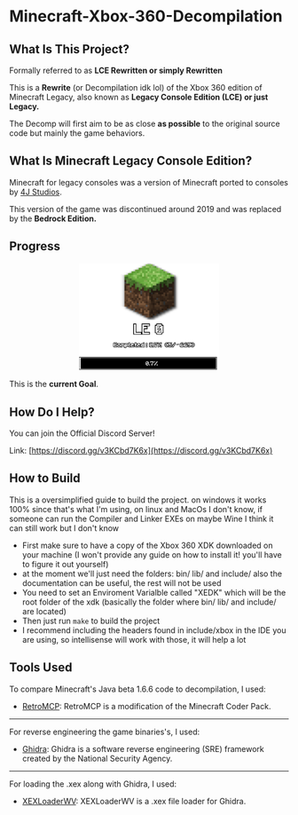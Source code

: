# Minecraft-Xbox-360-Decompilation


## What Is This Project?

Formally referred to as **LCE Rewritten or simply Rewritten**

This is a **Rewrite** (or Decompilation idk lol) of the Xbox 360 edition of Minecraft Legacy, also known as **Legacy Console Edition (LCE) or just Legacy.**



The Decomp will first aim to be as close **as possible** to the original source code but mainly the game behaviors.


## What Is Minecraft Legacy Console Edition?
Minecraft for legacy consoles was a version of Minecraft ported to consoles by [4J Studios][4j].

This version of the game was discontinued around 2019 and was replaced by the **Bedrock Edition.**

## Progress
<p align="center">
  <img src="https://github.com/AleBello7276/Minecraft-Xbox-360-Decompilation/blob/main/img/Bar-V1.png" width="50%" >
</p>


This is the **current Goal**.
## How Do I Help?
You can join the Official Discord Server!

Link: [https://discord.gg/v3KCbd7K6x](https://discord.gg/v3KCbd7K6x)


## How to Build
This is a oversimplified guide to build the project.
on windows it works 100% since that's what I'm using, on linux and MacOs I don't know, if someone can run the Compiler and Linker EXEs on maybe Wine I think it can still work but I don't know

- First make sure to have a copy of the Xbox 360 XDK downloaded on your machine (I won't provide any guide on how to install it! you'll have to figure it out yourself)
- at the moment we'll just need the folders: bin/ lib/ and include/ also the documentation can be useful, the rest will not be used
- You need to set an Enviroment Varialble called "XEDK" which will be the root folder of the xdk (basically the folder where bin/ lib/ and include/ are located)
- Then just run ``make`` to build the project
- I recommend including the headers found in include/xbox in the IDE you are using, so intellisense will work with those, it will help a lot

## Tools Used
To compare Minecraft's Java beta 1.6.6 code to decompilation, I used:
* [RetroMCP][rmcp]: RetroMCP is a modification of the Minecraft Coder Pack.

---

For reverse engineering the game binaries's, I used: 
* [Ghidra][ghi]: Ghidra is a software reverse engineering (SRE) framework created by the National Security Agency.

---

For loading the .xex along with Ghidra, I used: 
* [XEXLoaderWV][xel]: XEXLoaderWV is a .xex file loader for Ghidra.


[rmcp]: https://github.com/MCPHackers/RetroMCP-Java
[ghi]: https://github.com/NationalSecurityAgency/ghidra
[xel]: https://github.com/zeroKilo/XEXLoaderWV
[4j]: https://www.4jstudios.com
[Todo]: https://github.com/AleBello7276/MC-LCE-Rewritten#to-do-list
